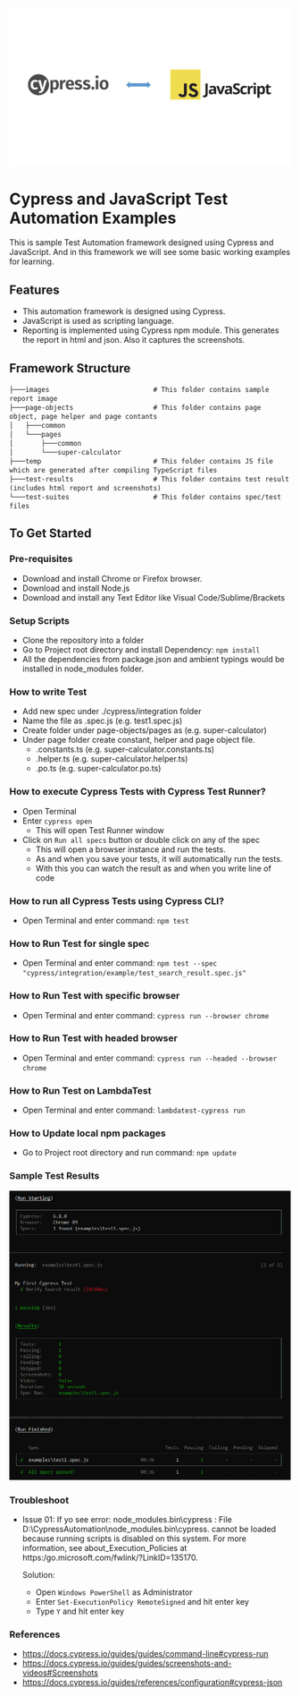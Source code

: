 ![Cypress and JavaScript](./images/cypress-javascript.png?raw=true "Cypress and JavaScript")

# Cypress and JavaScript Test Automation Examples
This is sample Test Automation framework designed using Cypress and JavaScript. And in this framework we will see some basic working examples for learning.

## Features
* This automation framework is designed using Cypress.
* JavaScript is used as scripting language.
* Reporting is implemented using Cypress npm module. This generates the report in html and json. Also it captures the screenshots.

## Framework Structure
```
├───images                          # This folder contains sample report image
├───page-objects                    # This folder contains page object, page helper and page contants
│   ├───common
│   └───pages
│       ├───common
│       └───super-calculator
├───temp                            # This folder contains JS file which are generated after compiling TypeScript files
├───test-results                    # This folder contains test result (includes html report and screenshots)
└───test-suites                     # This folder contains spec/test files
```

## To Get Started

### Pre-requisites
* Download and install Chrome or Firefox browser.
* Download and install Node.js
* Download and install any Text Editor like Visual Code/Sublime/Brackets

### Setup Scripts 
* Clone the repository into a folder
* Go to Project root directory and install Dependency: `npm install`
* All the dependencies from package.json and ambient typings would be installed in node_modules folder.

### How to write Test
* Add new spec under ./cypress/integration folder
* Name the file as <testname>.spec.js (e.g. test1.spec.js)
* Create folder under page-objects/pages as <page-name> (e.g. super-calculator)
* Under page folder create constant, helper and page object file.
    * <page-name>.constants.ts (e.g. super-calculator.constants.ts)
    * <page-name>.helper.ts (e.g. super-calculator.helper.ts)
    * <page-name>.po.ts (e.g. super-calculator.po.ts)

### How to execute Cypress Tests with Cypress Test Runner?
* Open Terminal
* Enter `cypress open`
    * This will open Test Runner window
* Click on `Run all specs` button or double click on any of the spec
    * This will open a browser instance and run the tests. 
    * As and when you save your tests, it will automatically run the tests. 
    * With this you can watch the result as and when you write line of code

### How to run all Cypress Tests using Cypress CLI?
* Open Terminal and enter command: `npm test`

### How to Run Test for single spec
* Open Terminal and enter command: `npm test --spec "cypress/integration/example/test_search_result.spec.js"`

### How to Run Test with specific browser
* Open Terminal and enter command: `cypress run --browser chrome`

### How to Run Test with headed browser
* Open Terminal and enter command: `cypress run --headed --browser chrome`

### How to Run Test on LambdaTest
* Open Terminal and enter command: `lambdatest-cypress run`

### How to Update local npm packages
* Go to Project root directory and run command: `npm update`

### Sample Test Results
![Cypress and JavaScript Test Result](./images/console-test-results.PNG?raw=true "Cypress and JavaScript Console Test Result")

### Troubleshoot
* Issue 01: If yo see error:
node_modules\.bin\cypress : File D:\CypressAutomation\node_modules\.bin\cypress. cannot be loaded because running scripts is disabled on this system. For more information, see about_Execution_Policies at https:/go.microsoft.com/fwlink/?LinkID=135170.

    Solution:
    - Open `Windows PowerShell` as Administrator
    - Enter `Set-ExecutionPolicy RemoteSigned` and hit enter key
    - Type `Y` and hit enter key

### References
* https://docs.cypress.io/guides/guides/command-line#cypress-run
* https://docs.cypress.io/guides/guides/screenshots-and-videos#Screenshots
* https://docs.cypress.io/guides/references/configuration#cypress-json
